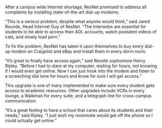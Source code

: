 After a campus wide Internet shortage, ResNet promised to address all complaints by installing state-of-the-art dial-up modems.

“This is a serious problem, despite what anyone would think,” said Jared Rounds, Head Internet Guy of ResNet. “The Interwebs are essential for students to be able to access their AOL accounts, watch pixelated videos of cats, and slowly load porn.”

To fix the problem, ResNet has taken it upon themselves to buy every dial-up modem on Craigslist and eBay and install them in every dorm room.

“It’s great to finally have access again,” said Revelle sophomore Henry Ripley. “Before I had to stare at my computer, waiting for hours, not knowing if I would even get online. Now I can just hook into the modem and listen to a screeching dial tone for hours and know for sure I will get access.”

This upgrade is one of many implemented to make sure every student gets access to academic resources. Other upgrades include VCRs in every lounge, a Walkman for every suite, and a telegraph line for cross-campus communication. 

“It’s a great feeling to have a school that cares about its students and their needs,” said Ripley. “I just wish my roommate would get off the phone so I could actually get online.”